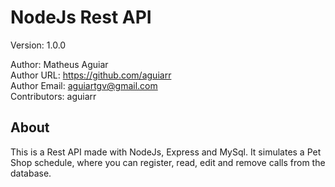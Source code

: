 # NodeJs Rest API 

Version: 1.0.0<br/>

Author: Matheus Aguiar <br/>
Author URL: https://github.com/aguiarr <br/>
Author Email: aguiartgv@gmail.com <br/>
Contributors: aguiarr  <br/> 

## About

This is a Rest API made with NodeJs, Express and MySql. It simulates a Pet Shop schedule, where you can register, read, edit and remove calls from the database.<br/>
